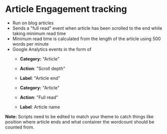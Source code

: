 # Article Engagement tracking

* Run on blog articles
* Sends a "full read" event when article has been scrolled to the end while taking minimum read time
* Minimum read time is calculated from the length of the article using 500 words per minute
* Google Analytics events in the form of
  - **Category:** "Article"
  - **Action**: "Scroll depth"
  - **Label**: "Article end"

  - **Category:** "Article"
  - **Action**: "Full read"
  - **Label**: Article name

**Note:** Scripts need to be edited to match your theme to catch things like position where article ends and what container the wordcount should be counted from.